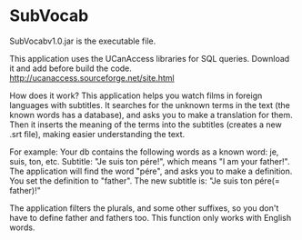 # SubVocab

SubVocabv1.0.jar is the executable file.

This application uses the UCanAccess libraries for SQL queries. Download it and add before build the code.
http://ucanaccess.sourceforge.net/site.html

How does it work?
This application helps you watch films in foreign languages with subtitles. It searches for the unknown terms in the
text (the known words has a database), and asks you to make a translation for them. Then it inserts the meaning of the
terms into the subtitles (creates a new .srt file), making easier understanding the text.

For example:
Your db contains the following words as a known word: je, suis, ton, etc. 
Subtitle: "Je suis ton pére!", which means "I am your father!".
The application will find the word "pére", and asks you to make a definition. You set the definition to "father".
The new subtitle is: "Je suis ton pére(= father)!"

The application filters the plurals, and some other suffixes, so you don't have to define father and fathers too.
This function only works with English words.
